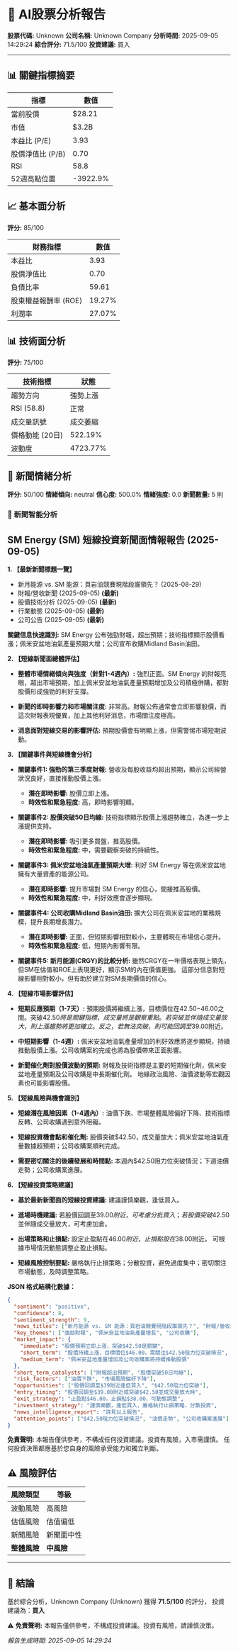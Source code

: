 # 🤖 AI股票分析報告

**股票代碼:** Unknown
**公司名稱:** Unknown Company
**分析時間:** 2025-09-05 14:29:24
**綜合評分:** 71.5/100
**投資建議:** 買入

---

## 📊 關鍵指標摘要

| 指標 | 數值 |
|------|------|
| 當前股價 | $28.21 |
| 市值 | $3.2B |
| 本益比 (P/E) | 3.93 |
| 股價淨值比 (P/B) | 0.70 |
| RSI | 58.8 |
| 52週高點位置 | -3922.9% |

## 📈 基本面分析

**評分:** 85/100

| 財務指標 | 數值 |
|----------|------|
| 本益比 | 3.93 |
| 股價淨值比 | 0.70 |
| 負債比率 | 59.61 |
| 股東權益報酬率 (ROE) | 19.27% |
| 利潤率 | 27.07% |

## 📊 技術面分析

**評分:** 75/100

| 技術指標 | 狀態 |
|----------|------|
| 趨勢方向 | 強勢上漲 |
| RSI (58.8) | 正常 |
| 成交量訊號 | 成交萎縮 |
| 價格動能 (20日) | 522.19% |
| 波動度 | 4723.77% |

## 📰 新聞情緒分析

**評分:** 50/100
**情緒傾向:** neutral
**信心度:** 500.0%
**情緒強度:** 0.0
**新聞數量:** 5 則

### 🧠 新聞智能分析
## SM Energy (SM) 短線投資新聞面情報報告 (2025-09-05)

**1. 【最新新聞標題一覽】**

- 新月能源 vs. SM 能源：頁岩油競賽現階段誰領先？ (2025-08-29)
- 財報/營收新聞 (2025-09-05) **(最新)**
- 股價技術分析 (2025-09-05) **(最新)**
- 行業動態 (2025-09-05) **(最新)**
- 公司公告 (2025-09-05) **(最新)**


**關鍵信息快速識別:** SM Energy 公布強勁財報，超出預期；技術指標顯示股價看漲；佩米安盆地油氣產量預期大增；公司宣布收購Midland Basin油田。


**2. 【短線新聞面總體評估】**

- **整體市場情緒傾向與強度（針對1-4週內）:** 強烈正面。SM Energy 的財報亮眼，超出市場預期，加上佩米安盆地油氣產量預期增加及公司積極併購，都對股價形成強勁的利好支撐。

- **新聞的即時影響力和市場關注度:**  非常高。財報公佈通常會立即影響股價，而這次財報表現優異，加上其他利好消息，市場關注度極高。

- **消息面對短線交易的影響評估:**  預期股價會有明顯上漲，但需警惕市場短期波動。


**3. 【關鍵事件與短線機會分析】**

- **關鍵事件1: 強勁的第三季度財報:**  營收及每股收益均超出預期，顯示公司經營狀況良好，直接推動股價上漲。
    - **潛在即時影響:**  股價立即上漲。
    - **時效性和緊急程度:**  高，即時影響明顯。

- **關鍵事件2: 股價突破50日均線:**  技術指標顯示股價上漲趨勢確立，為進一步上漲提供支持。
    - **潛在即時影響:**  吸引更多買盤，推高股價。
    - **時效性和緊急程度:**  中，需要觀察突破的持續性。

- **關鍵事件3: 佩米安盆地油氣產量預期大增:**  利好 SM Energy 等在佩米安盆地擁有大量資產的能源公司。
    - **潛在即時影響:**  提升市場對 SM Energy 的信心，間接推高股價。
    - **時效性和緊急程度:**  中，利好效應會逐步顯現。

- **關鍵事件4: 公司收購Midland Basin油田:**  擴大公司在佩米安盆地的業務規模，提升長期增長潛力。
    - **潛在即時影響:**  正面，但短期影響相對較小，主要體現在市場信心提升。
    - **時效性和緊急程度:**  低，短期內影響有限。

- **關鍵事件5:  新月能源(CRGY)的比較分析:**  雖然CRGY在一年價格表現上領先，但SM在估值和ROE上表現更好，顯示SM的內在價值更強。  這部分信息對短線影響相對較小，但有助於建立對SM長期價值的信心。


**4. 【短線市場影響評估】**

- **短期反應預期（1-7天）:**  預期股價將繼續上漲，目標價位在$42.50-$46.00之間。突破$42.50將是關鍵指標，成交量將是觀察重點。若突破並伴隨成交量放大，則上漲趨勢將更加確立。反之，若無法突破，則可能回調至$39.00附近。

- **中短期影響（1-4週）:**  佩米安盆地油氣產量增加的利好效應將逐步顯現，持續推動股價上漲。公司收購案的完成也將為股價帶來正面影響。

- **新聞催化劑對股價波動的預期:**  財報及技術指標是主要的短期催化劑，佩米安盆地產量預期及公司收購是中長期催化劑。  地緣政治風險、油價波動等宏觀因素也可能影響股價。


**5. 【短線風險與機會識別】**

- **短線潛在風險因素（1-4週內）:** 油價下跌、市場整體風險偏好下降、技術指標反轉、公司收購遇到意外阻礙。

- **短線投資機會點和催化劑:**  股價突破$42.50，成交量放大；佩米安盆地油氣產量數據超預期；公司收購案順利完成。

- **需要密切關注的後續發展和時間點:**  本週內$42.50阻力位突破情況；下週油價走勢；公司收購案進展。


**6. 【短線投資策略建議】**

- **基於最新新聞面的短線投資建議:**  建議謹慎樂觀，逢低買入。

- **進場時機建議:**  若股價回調至$39.00附近，可考慮分批買入；若股價突破$42.50並伴隨成交量放大，可考慮加倉。

- **出場策略和止損點:**  設定止盈點在$46.00附近，止損點設在$38.00附近。  可根據市場情況動態調整止盈止損點。

- **短線風險控制要點:**  嚴格執行止損策略；分散投資，避免過度集中；密切關注市場動態，及時調整策略。


**JSON 格式結構化數據：**

```json
{
  "sentiment": "positive",
  "confidence": 8,
  "sentiment_strength": 9,
  "news_titles": ["新月能源 vs. SM 能源：頁岩油競賽現階段誰領先？", "財報/營收新聞", "股價技術分析", "行業動態", "公司公告"],
  "key_themes": ["強勁財報", "佩米安盆地油氣產量增長", "公司收購"],
  "market_impact": {
    "immediate": "股價預期立即上漲，突破$42.50是關鍵",
    "short_term": "股價持續上漲，目標價位$46.00，需關注$42.50阻力位突破情況",
    "medium_term": "佩米安盆地產量增加及公司收購案將持續推動股價"
  },
  "short_term_catalysts": ["財報超出預期", "股價突破50日均線"],
  "risk_factors": ["油價下跌", "市場風險偏好下降"],
  "opportunities": ["股價回調至$39附近逢低買入", "$42.50阻力位突破"],
  "entry_timing": "股價回調至$39.00附近或突破$42.50並成交量放大時",
  "exit_strategy": "止盈點$46.00，止損點$38.00，可動態調整",
  "investment_strategy": "謹慎樂觀，逢低買入，嚴格執行止損策略，分散投資",
  "news_intelligence_report": "詳見以上報告",
  "attention_points": ["$42.50阻力位突破情況", "油價走勢", "公司收購案進展"]
}
```


**免責聲明:** 本報告僅供參考，不構成任何投資建議。投資有風險，入市需謹慎。  任何投資決策都應基於您自身的風險承受能力和獨立判斷。


## ⚠️ 風險評估

| 風險類型 | 等級 |
|----------|------|
| 波動風險 | 高風險 |
| 估值風險 | 估值偏低 |
| 新聞風險 | 新聞面中性 |
| **整體風險** | **中風險** |

---

## 📝 結論

基於綜合分析，Unknown Company (Unknown) 獲得 **71.5/100** 的評分，
投資建議為：**買入**

⚠️ **免責聲明:** 本報告僅供參考，不構成投資建議。投資有風險，請謹慎決策。

*報告生成時間: 2025-09-05 14:29:24*